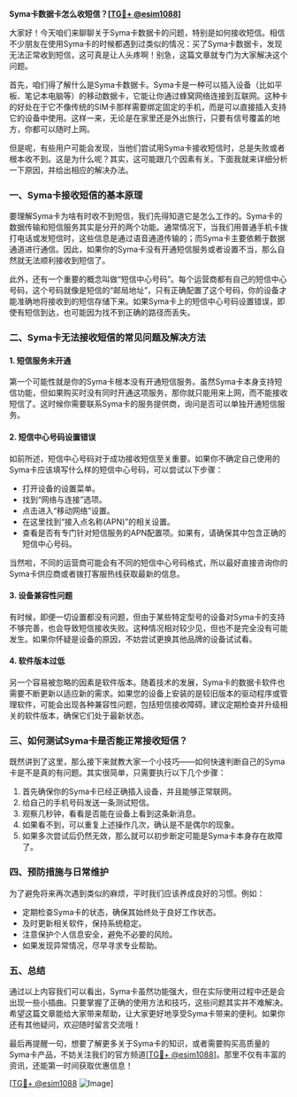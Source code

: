 **Syma卡数据卡怎么收短信？[[TG💪+ @esim1088](https://t.me/s/esim1088)]**

大家好！今天咱们来聊聊关于Syma卡数据卡的问题，特别是如何接收短信。相信不少朋友在使用Syma卡的时候都遇到过类似的情况：买了Syma卡数据卡，发现无法正常收到短信，这可真是让人头疼啊！别急，这篇文章就专门为大家解决这个问题。

首先，咱们得了解什么是Syma卡数据卡。Syma卡是一种可以插入设备（比如平板、笔记本电脑等）的移动数据卡，它能让你通过蜂窝网络连接到互联网。这种卡的好处在于它不像传统的SIM卡那样需要绑定固定的手机，而是可以直接插入支持它的设备中使用。这样一来，无论是在家里还是外出旅行，只要有信号覆盖的地方，你都可以随时上网。

但是呢，有些用户可能会发现，当他们尝试用Syma卡接收短信时，总是失败或者根本收不到。这是为什么呢？其实，这可能跟几个因素有关。下面我就来详细分析一下原因，并给出相应的解决办法。

### 一、Syma卡接收短信的基本原理

要理解Syma卡为啥有时收不到短信，我们先得知道它是怎么工作的。Syma卡的数据传输和短信服务其实是分开的两个功能。通常情况下，当我们用普通手机卡拨打电话或发短信时，这些信息是通过语音通道传输的；而Syma卡主要依赖于数据通道进行通信。因此，如果你的Syma卡没有开通短信服务或者设置不当，那么自然就无法顺利接收到短信了。

此外，还有一个重要的概念叫做“短信中心号码”。每个运营商都有自己的短信中心号码，这个号码就像是短信的“邮局地址”，只有正确配置了这个号码，你的设备才能准确地将接收到的短信存储下来。如果Syma卡上的短信中心号码设置错误，即使有短信到达，也可能因为找不到正确的路径而丢失。

### 二、Syma卡无法接收短信的常见问题及解决方法

#### 1. 短信服务未开通

第一个可能性就是你的Syma卡根本没有开通短信服务。虽然Syma卡本身支持短信功能，但如果购买时没有同时开通这项服务，那你就只能用来上网，而不能接收短信了。这时候你需要联系Syma卡的服务提供商，询问是否可以单独开通短信服务。

#### 2. 短信中心号码设置错误

如前所述，短信中心号码对于成功接收短信至关重要。如果你不确定自己使用的Syma卡应该填写什么样的短信中心号码，可以尝试以下步骤：

- 打开设备的设置菜单。
- 找到“网络与连接”选项。
- 点击进入“移动网络”设置。
- 在这里找到“接入点名称(APN)”的相关设置。
- 查看是否有专门针对短信服务的APN配置项。如果有，请确保其中包含正确的短信中心号码。

当然啦，不同的运营商可能会有不同的短信中心号码格式，所以最好直接咨询你的Syma卡供应商或者拨打客服热线获取最新的信息。

#### 3. 设备兼容性问题

有时候，即便一切设置都没有问题，但由于某些特定型号的设备对Syma卡的支持不够完善，也会导致短信接收失败。这种情况相对较少见，但也不是完全没有可能发生。如果你怀疑是设备的原因，不妨尝试更换其他品牌的设备试试看。

#### 4. 软件版本过低

另一个容易被忽略的因素是软件版本。随着技术的发展，Syma卡的数据卡软件也需要不断更新以适应新的需求。如果您的设备上安装的是较旧版本的驱动程序或管理软件，可能会出现各种兼容性问题，包括短信接收障碍。建议定期检查并升级相关的软件版本，确保它们处于最新状态。

### 三、如何测试Syma卡是否能正常接收短信？

既然讲到了这里，那么接下来就教大家一个小技巧——如何快速判断自己的Syma卡是不是真的有问题。其实很简单，只需要执行以下几个步骤：

1. 首先确保你的Syma卡已经正确插入设备，并且能够正常联网。
2. 给自己的手机号码发送一条测试短信。
3. 观察几秒钟，看看是否能在设备上看到这条新消息。
4. 如果看不到，可以重复上述操作几次，确认是不是偶尔的现象。
5. 如果多次尝试后仍然无效，那么就可以初步断定可能是Syma卡本身存在故障了。

### 四、预防措施与日常维护

为了避免将来再次遇到类似的麻烦，平时我们应该养成良好的习惯。例如：

- 定期检查Syma卡的状态，确保其始终处于良好工作状态。
- 及时更新相关软件，保持系统稳定。
- 注意保护个人信息安全，避免不必要的风险。
- 如果发现异常情况，尽早寻求专业帮助。

### 五、总结

通过以上内容我们可以看出，Syma卡虽然功能强大，但在实际使用过程中还是会出现一些小插曲。只要掌握了正确的使用方法和技巧，这些问题其实并不难解决。希望这篇文章能给大家带来帮助，让大家更好地享受Syma卡带来的便利。如果你还有其他疑问，欢迎随时留言交流哦！

最后再提醒一句，想要了解更多关于Syma卡的知识，或者需要购买高质量的Syma卡产品，不妨关注我们的官方频道[[TG💪+ @esim1088](https://t.me/s/esim1088)]。那里不仅有丰富的资讯，还能第一时间获取优惠信息！

[[TG💪+ @esim1088](https://t.me/s/esim1088) ![Image](https://i.postimg.cc/4NQfJmqS/Snipaste-2025-05-13-00-14-12.png)]